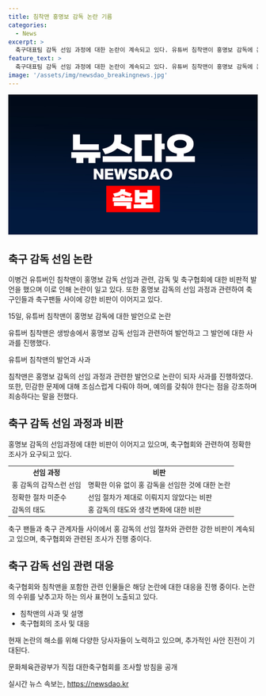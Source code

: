 ```yaml
---
title: 침착맨 홍명보 감독 논란 기름
categories:
  - News
excerpt: >
  축구대표팀 감독 선임 과정에 대한 논란이 계속되고 있다. 유튜버 침착맨이 홍명보 감독에 논란을 일으킨 발언으로 사과하는 사태까지 벌어졌다. 홍 감독의 선임 과정에 대한 비판과 축구협회의 태도 등이 사람들의 논란을 자아내고 있는 가운데, 홍 감독의 처우와 관련한 사안은 계속해서 주목받을 전망이다.
feature_text: >
  축구대표팀 감독 선임 과정에 대한 논란이 계속되고 있다. 유튜버 침착맨이 홍명보 감독에 논란을 일으킨 발언으로 사과하는 사태까지 벌어졌다. 홍 감독의 선임 과정에 대한 비판과 축구협회의 태도 등이 사람들의 논란을 자아내고 있는 가운데, 홍 감독의 처우와 관련한 사안은 계속해서 주목받을 전망이다.
image: '/assets/img/newsdao_breakingnews.jpg'
---
```


<p><img src="/assets/img/newsdao_breakingnews.jpg" alt="koreaapp 속보" /></p>

<h2 data-ke-size="size26">축구 감독 선임 논란</h2>

<p>이병건 유튜버인 침착맨이 홍명보 감독 선임과 관련, 감독 및 축구협회에 대한 비판적 발언을 했으며 이로 인해 논란이 일고 있다. 또한 홍명보 감독의 선임 과정과 관련하여 축구인들과 축구팬들 사이에 강한 비판이 이어지고 있다.</p>

<p data-ke-size="size16">15일, 유튜버 침착맨이 홍명보 감독에 대한 발언으로 논란</p>

<p>유튜버 침착맨은 생방송에서 홍명보 감독 선임과 관련하여 발언하고 그 발언에 대한 사과를 진행했다.</p>

<p data-ke-size="size16">유튜버 침착맨의 발언과 사과</p>

<p>침착맨은 홍명보 감독의 선임 과정과 관련한 발언으로 논란이 되자 사과를 진행하였다. 또한, 민감한 문제에 대해 조심스럽게 다뤄야 하며, 예의를 갖춰야 한다는 점을 강조하며 죄송하다는 말을 전했다.</p>

<h2 data-ke-size="size26">축구 감독 선임 과정과 비판</h2>

<p>홍명보 감독의 선임과정에 대한 비판이 이어지고 있으며, 축구협회와 관련하여 정확한 조사가 요구되고 있다.</p>

<table>
    <tr>
        <td style="text-align: center; height: 17px;"><b>선임 과정</b></td>
        <td style="text-align: center; height: 17px;"><b>비판</b></td>
    </tr>
    <tr>
        <td style="text-align: left;">홍 감독의 갑작스런 선임</td>
        <td style="text-align: left;">명확한 이유 없이 홍 감독을 선임한 것에 대한 논란</td>
    </tr>
    <tr>
        <td style="text-align: left;">정확한 절차 미준수</td>
        <td style="text-align: left;">선임 절차가 제대로 이뤄지지 않았다는 비판</td>
    </tr>
    <tr>
        <td style="text-align: left;">감독의 태도</td>
        <td style="text-align: left;">홍 감독의 태도와 생각 변화에 대한 비판</td>
    </tr>
</table>

<p>축구 팬들과 축구 관계자들 사이에서 홍 감독의 선임 절차와 관련한 강한 비판이 계속되고 있으며, 축구협회와 관련된 조사가 진행 중이다.</p>

<h2 data-ke-size="size26">축구 감독 선임 관련 대응</h2>

<p>축구협회와 침착맨을 포함한 관련 인물들은 해당 논란에 대한 대응을 진행 중이다. 논란의 수위를 낮추고자 하는 의사 표현이 노출되고 있다.</p>

<ul>
    <li>침착맨의 사과 및 설명</li>
    <li>축구협회의 조사 및 대응</li>
</ul>

<p>현재 논란의 해소를 위해 다양한 당사자들이 노력하고 있으며, 추가적인 사안 진전이 기대된다.</p>

<p data-ke-size="size16">문화체육관광부가 직접 대한축구협회를 조사할 방침을 공개</p>
실시간 뉴스 속보는, <a href="https://newsdao.kr" rel="dofollow">https://newsdao.kr</a>


